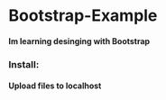 # Bootstrap-Example
<h4>Im learning desinging with Bootstrap</h3>
<h3>Install:</h3>
<h4>Upload files to localhost</h4>
